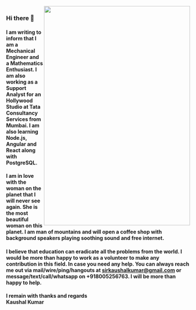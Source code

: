 <img align="right" src="https://github.com/sirkaushalkumar/sirkaushalkumar/blob/master/profile_picture.png" width=400px height=600px/>

### Hi there 👋

#### I am writing to inform that I am a Mechanical Engineer and a Mathematics Enthusiast. I am also working as a Support Analyst for an Hollywood Studio at Tata Consultancy Services from Mumbai. I am also learning Node.js, Angular and React along with PostgreSQL. 

#### I am in love with the woman on the planet that I will never see again. She is the most beautiful woman on this planet. I am man of mountains and will open a coffee shop with background speakers playing soothing sound and free internet. 

#### I believe that education can eradicate all the problems from the world. I would be more than happy to work as a volunteer to make any contribution in this field. In case you need any help. You can always reach me out via mail/wire/ping/hangouts at sirkaushalkumar@gmail.com or message/text/call/whatsapp on +918005256763. I will be more than happy to help.

#### I remain with thanks and regards <br/> Kaushal Kumar

<!--
**unixia/unixia** is a ✨ _special_ ✨ repository because its `README.md` (this file) appears on your GitHub profile.

Here are some ideas to get you started:

- 🔭 I’m currently working on ...
- 🌱 I’m currently learning ...
- 👯 I’m looking to collaborate on ...
- 🤔 I’m looking for help with ...
- 💬 Ask me about ...
- 📫 How to reach me: ...
- 😄 Pronouns: ...
- ⚡ Fun fact: ...
-->
